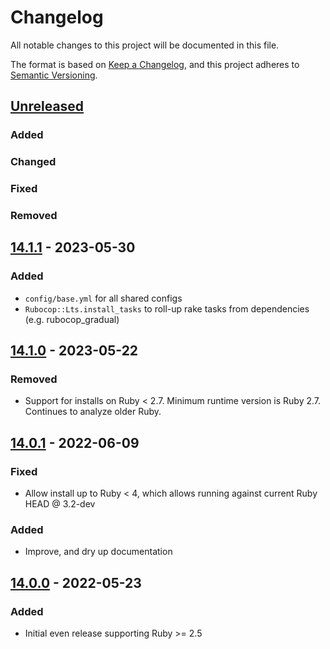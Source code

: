 # Changelog
All notable changes to this project will be documented in this file.

The format is based on [Keep a Changelog](https://keepachangelog.com/en/1.0.0/),
and this project adheres to [Semantic Versioning](https://semver.org/spec/v2.0.0.html).

## [Unreleased]
### Added
### Changed
### Fixed
### Removed

## [14.1.1] - 2023-05-30
### Added
- `config/base.yml` for all shared configs
- `Rubocop::Lts.install_tasks` to roll-up rake tasks from dependencies (e.g. rubocop_gradual)

## [14.1.0] - 2023-05-22
### Removed
- Support for installs on Ruby < 2.7. Minimum runtime version is Ruby 2.7.  Continues to analyze older Ruby.

## [14.0.1] - 2022-06-09
### Fixed
- Allow install up to Ruby < 4, which allows running against current Ruby HEAD @ 3.2-dev
### Added
- Improve, and dry up documentation

## [14.0.0] - 2022-05-23
### Added
- Initial even release supporting Ruby >= 2.5

[Unreleased]: https://github.com/rubocop-lts/rubocop-lts/compare/v14.1.1...HEAD
[14.1.1]: https://github.com/rubocop-lts/rubocop-lts/compare/v14.1.0...v14.1.1
[14.1.0]: https://github.com/rubocop-lts/rubocop-lts/compare/v14.0.1...v14.1.0
[14.0.1]: https://github.com/rubocop-lts/rubocop-lts/compare/v14.0.0...v14.0.1
[14.0.0]: https://gitlab.com/rubocop-lts/rubocop-lts/-/tags/v14.0.0
